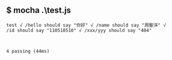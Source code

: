  $ mocha .\test.js
 --------------------------------
  <code>test
    √ /hello should say "你好"
    √ /name should say "周聖洋"
    √ /id should say "110510510"
    √ /xxx/yyy should say "404"


  4 passing (44ms)</code>